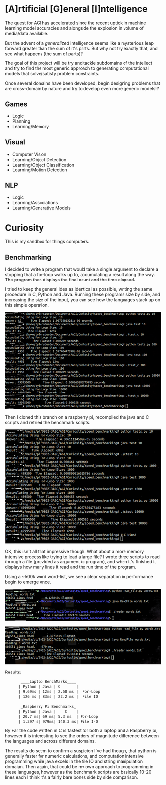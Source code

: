 # [A]rtificial [G]eneral [I]ntelligence
The quest for AGI has accelerated since the recent uptick in
machine learning model accuracies and alongside the explosion in
volume of media/data available. 

But the advent of a *generalized* intelligence seems like a mysterious 
leap forward greater than the sum of it's parts. But why not try 
exactly that, and see what happens (the sum of parts)? 

The goal of this project will be try and tackle subdomains of the 
intellect and try to find the most generic approach to generating
computational models that solve/satisfy problem constraints. 

Once several domains have been developed, begin designing problems 
that are cross-domain by nature and try to develop even more generic
models!?

## Games 
 * Logic 
 * Planning
 * Learning/Memory 
 
## Visual
 * Computer Vision  
 * Learning/Object Detection
 * Learning/Object Classification
 * Learning/Motion Detection 
 
## NLP 
 * Logic 
 * Learning/Associations
 * Learning/Generative Models 
 
# Curiosity 
This is my sandbox for things computers.

## Benchmarking 
I decided to write a program that would take a single argument
to declare a stopping that a for-loop walks up to, accumulating 
a result along the way. The program then displays the final count
and the time elapsed. 

I tried to keep the general idea as identical as possible, writing
the same procedure in C, Python and Java. Running these programs 
size by side, and increasing the size of the input, you can see
how the languages stack up on this simple operation. 

![bench](https://raw.githubusercontent.com/scott-robbins/AGI/master/Curiosity/speed_benchmarking/ForLoop_Benchmarks.png)

Then I cloned this branch on a raspberry pi, recompiled the java and C scripts
and retried the benchmark scripts. 

![pibench](https://raw.githubusercontent.com/scott-robbins/AGI/master/Curiosity/speed_benchmarking/pi_benchmark.png)

OK, this isn't all that impressive though. What about a more memory intensive process
like trying to lead a large file? I wrote three scripts to read through a file (provided
as argument to program), and when it's finished it displays how many lines it read and the
run time of the program. 

Using a ~500k word word-list, we see a clear separation in performance begin to emerge once. 

![fio](https://raw.githubusercontent.com/scott-robbins/AGI/master/Curiosity/speed_benchmarking/fIO.png)

![pio](https://raw.githubusercontent.com/scott-robbins/AGI/master/Curiosity/speed_benchmarking/pIO.png)

Results: 

           ____Laptop BenchMarks____
          | Python | Java | C       |
          | 9.69ms | 12ms | 2.58 ms |  For-Loop         
          | 126 ms | 83ms | 22.2 ms |  File IO
         
           _Raspberry Pi Benchmarks_
          | Python | Java |    C    |
          | 20.7 ms| 69 ms| 5.3 ms  | For-Loop
          | 1.397 s| 979ms| 140.3 ms| File I-O 
 
 By Far the code written in C is fastest for both a laptop and a Raspberry pi, however it is 
 interesting to see the orders of magnitude difference between the languages and across different domains. 
 
 The results do seem to confirm a suspicion I've had though, that python is generally faster for numeric 
 calculations, and computation intensive programming while java excels in the file IO and string manipulation
 domaian. Then again, that could be my own approach to programming in these languages, however as the benchmark
 scripts are basically 10-20 lines each I think it's a fairly bare bones side by side comparison. 
 
